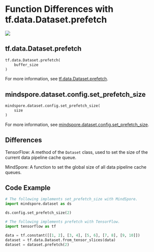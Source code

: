 # Function Differences with tf.data.Dataset.prefetch

<a href="https://gitee.com/mindspore/docs/blob/master/docs/mindspore/migration_guide/source_en/api_mapping/tensorflow_diff/prefetch.md" target="_blank"><img src="https://gitee.com/mindspore/docs/raw/master/resource/_static/logo_source_en.png"></a>

## tf.data.Dataset.prefetch

```python
tf.data.Dataset.prefetch(
    buffer_size
)
```

For more information, see [tf.data.Dataset.prefetch](https://www.tensorflow.org/versions/r1.15/api_docs/python/tf/data/Dataset#prefetch).

## mindspore.dataset.config.set_prefetch_size

```python
mindspore.dataset.config.set_prefetch_size(
    size
)
```

For more information, see [mindspore.dataset.config.set_prefetch_size](https://mindspore.cn/docs/api/en/master/api_python/mindspore.dataset.config.html#mindspore.dataset.config.set_prefetch_size).

## Differences

TensorFlow: A method of the `Dataset` class, used to set the size of the current data pipeline cache queue.

MindSpore: A function to set the global size of all data pipeline cache queues.

## Code Example

```python
# The following implements set_prefetch_size with MindSpore.
import mindspore.dataset as ds

ds.config.set_prefetch_size(2)

# The following implements prefetch with TensorFlow.
import tensorflow as tf

data = tf.constant([[1, 2], [3, 4], [5, 6], [7, 8], [9, 10]])
dataset = tf.data.Dataset.from_tensor_slices(data)
dataset = dataset.prefetch(2)
```
